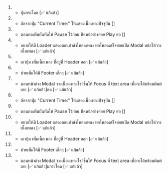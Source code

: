 1. * ปุ่มกระโดด [✅ แก้แล้ว]
2. * ถัดจากปุ่ม "Current Time:" ให้แสดงเนื้อเพลงปัจจุบัน []
3. * ตอนกดเพิ่มบันทัดให้ Pause ไว้ก่อน ปิดหน้าต่างค่อย Play ต่อ []
4. * อยากให้มี Loader แสดงตอนกำลังโหลดเพลง พอโหลดเสร็จค่อยเปิด Modal หน้าให้วางเนื้อเพลง [✅ แก้แล้ว]
5. * เอาปุ่ม เพิ่มเนื้อเพลง ที่อยู่ที่ Header ออก [✅ แก้แล้ว]
6. * ช่วยเพิ่มให้มี Footer เล็กๆ [✅ แก้แล้ว]
7. * ตอนหน้าต่าง Modal วางเนื้องเพลงโชว์ขึ้นให้ Focus ที่ text area เพื่อจะได้พร้อมพิมพ์เลย [✅ แก้แล้ว]ดด [✅ แก้แล้ว]
2. * ถัดจากปุ่ม "Current Time:" ให้แสดงเนื้อเพลงปัจจุบัน []
3. * ตอนกดเพิ่มบันทัดให้ Pause ไว้ก่อน ปิดหน้าต่างค่อย Play ต่อ []
4. * อยากให้มี Loader แสดงตอนกำลังโหลดเพลง พอโหลดเสร็จค่อยเปิด Modal หน้าให้วางเนื้อเพลง [✅ แก้แล้ว]
5. * เอาปุ่ม เพิ่มเนื้อเพลง ที่อยู่ที่ Header ออก [✅ แก้แล้ว]
6. * ช่วยเพิ่มให้มี Footer เล็กๆ [✅ แก้แล้ว]
7. * ตอนหน้าต่าง Modal วางเนื้องเพลงโชว์ขึ้นให้ Focus ที่ text area เพื่อจะได้พร้อมพิมพ์เลย [✅ แก้แล้ว]่มกระโดด [✅ แก้แล้ว]